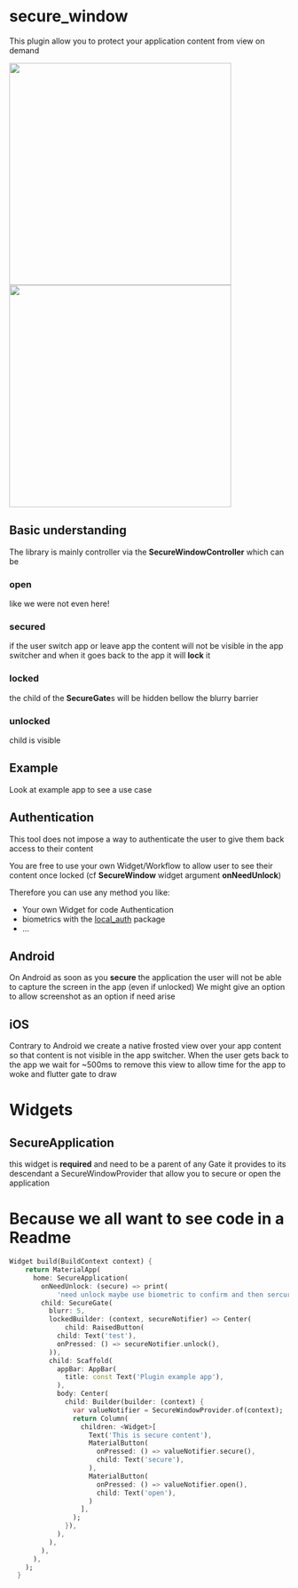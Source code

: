 # secure_window

This plugin allow you to protect your application content from view on demand

<img src="https://raw.githubusercontent.com/neckaros/secure_window/master/android_appswitcher.JPG" height="400" /> <img src="https://raw.githubusercontent.com/neckaros/secure_window/master/Gate_ios.jpg" height="400" />

## Basic understanding

The library is mainly controller via the **SecureWindowController** which can be

### open
like we were not even here!

### secured
if the user switch app or leave app the content will not be visible in the app switcher
and when it goes back to the app it will **lock** it



### locked
the child of the **SecureGate**s will be hidden bellow the blurry barrier

### unlocked
child is visible

## Example

Look at example app to see a use case

## Authentication

This tool does not impose a way to authenticate the user to give them back access to their content

You are free to use your own Widget/Workflow to allow user to see their content once locked (cf **SecureWindow** widget argument **onNeedUnlock**)

Therefore you can use any method you like:
* Your own Widget for code Authentication
* biometrics with the [local_auth](https://pub.dev/packages/local_auth) package
* ...

## Android
On Android as soon as you **secure** the application the user will not be able to capture the screen in the app (even if unlocked)
We might give an option to allow screenshot as an option if need arise

## iOS
Contrary to Android we create a native frosted view over your app content so that content is not visible in the app switcher.
When the user gets back to the app we wait for ~500ms to remove this view to allow time for the app to woke and flutter gate to draw

# Widgets

## SecureApplication

this widget is **required** and need to be a parent of any Gate
it provides to its descendant a SecureWindowProvider that allow you to secure or open the application


# Because we all want to see code in a Readme
```dart
Widget build(BuildContext context) {
    return MaterialApp(
      home: SecureApplication(
        onNeedUnlock: (secure) => print(
            'need unlock maybe use biometric to confirm and then sercure.unlock()'),
        child: SecureGate(
          blurr: 5,
          lockedBuilder: (context, secureNotifier) => Center(
              child: RaisedButton(
            child: Text('test'),
            onPressed: () => secureNotifier.unlock(),
          )),
          child: Scaffold(
            appBar: AppBar(
              title: const Text('Plugin example app'),
            ),
            body: Center(
              child: Builder(builder: (context) {
                var valueNotifier = SecureWindowProvider.of(context);
                return Column(
                  children: <Widget>[
                    Text('This is secure content'),
                    MaterialButton(
                      onPressed: () => valueNotifier.secure(),
                      child: Text('secure'),
                    ),
                    MaterialButton(
                      onPressed: () => valueNotifier.open(),
                      child: Text('open'),
                    )
                  ],
                );
              }),
            ),
          ),
        ),
      ),
    );
  }
```